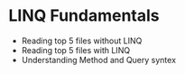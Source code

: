 # LINQ Fundamentals
- Reading top 5 files without LINQ
- Reading top 5 files with LINQ
- Understanding Method and Query syntex
